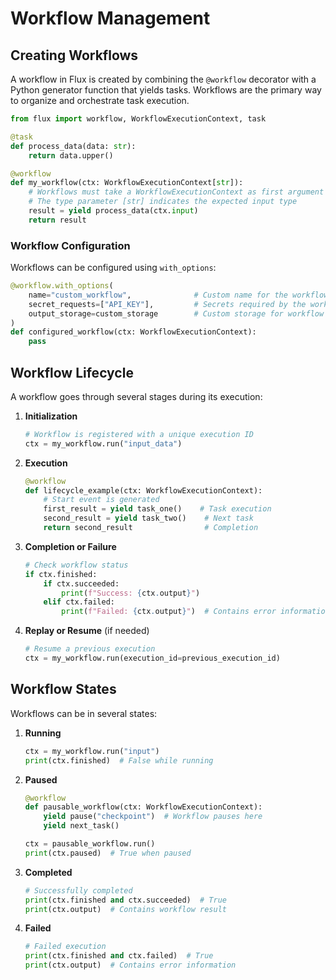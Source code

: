 # Workflow Management

## Creating Workflows

A workflow in Flux is created by combining the `@workflow` decorator with a Python generator function that yields tasks. Workflows are the primary way to organize and orchestrate task execution.

```python
from flux import workflow, WorkflowExecutionContext, task

@task
def process_data(data: str):
    return data.upper()

@workflow
def my_workflow(ctx: WorkflowExecutionContext[str]):
    # Workflows must take a WorkflowExecutionContext as first argument
    # The type parameter [str] indicates the expected input type
    result = yield process_data(ctx.input)
    return result
```

### Workflow Configuration

Workflows can be configured using `with_options`:

```python
@workflow.with_options(
    name="custom_workflow",              # Custom name for the workflow
    secret_requests=["API_KEY"],         # Secrets required by the workflow
    output_storage=custom_storage        # Custom storage for workflow outputs
)
def configured_workflow(ctx: WorkflowExecutionContext):
    pass
```

## Workflow Lifecycle

A workflow goes through several stages during its execution:

1. **Initialization**
   ```python
   # Workflow is registered with a unique execution ID
   ctx = my_workflow.run("input_data")
   ```

2. **Execution**
   ```python
   @workflow
   def lifecycle_example(ctx: WorkflowExecutionContext):
       # Start event is generated
       first_result = yield task_one()    # Task execution
       second_result = yield task_two()    # Next task
       return second_result                # Completion
   ```

3. **Completion or Failure**
   ```python
   # Check workflow status
   if ctx.finished:
       if ctx.succeeded:
           print(f"Success: {ctx.output}")
       elif ctx.failed:
           print(f"Failed: {ctx.output}")  # Contains error information
   ```

4. **Replay or Resume** (if needed)
   ```python
   # Resume a previous execution
   ctx = my_workflow.run(execution_id=previous_execution_id)
   ```

## Workflow States

Workflows can be in several states:

1. **Running**
   ```python
   ctx = my_workflow.run("input")
   print(ctx.finished)  # False while running
   ```

2. **Paused**
   ```python
   @workflow
   def pausable_workflow(ctx: WorkflowExecutionContext):
       yield pause("checkpoint")  # Workflow pauses here
       yield next_task()

   ctx = pausable_workflow.run()
   print(ctx.paused)  # True when paused
   ```

3. **Completed**
   ```python
   # Successfully completed
   print(ctx.finished and ctx.succeeded)  # True
   print(ctx.output)  # Contains workflow result
   ```

4. **Failed**
   ```python
   # Failed execution
   print(ctx.finished and ctx.failed)  # True
   print(ctx.output)  # Contains error information
   ```
